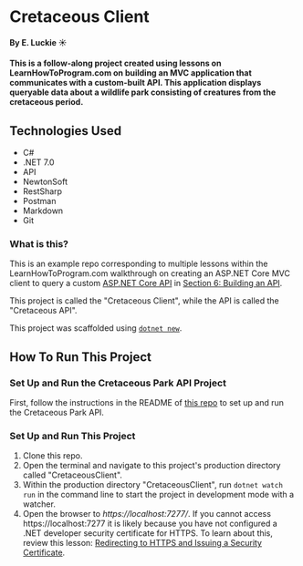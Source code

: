 # Cretaceous Client

#### By E. Luckie ☀️

#### This is a follow-along project created using lessons on LearnHowToProgram.com on building an MVC application that communicates with a custom-built API. This application displays queryable data about a wildlife park consisting of creatures from the cretaceous period.

## Technologies Used

* C#
* .NET 7.0
* API
* NewtonSoft
* RestSharp
* Postman
* Markdown
* Git

### What is this? 

This is an example repo corresponding to multiple lessons within the LearnHowToProgram.com walkthrough on creating an ASP.NET Core MVC client to query a custom [ASP.NET Core API](https://github.com/epicodus-lessons/section-6-cretaceous-park-api-csharp-net6) in [Section 6: Building an API](https://www.learnhowtoprogram.com/c-and-net/building-an-api).

This project is called the "Cretaceous Client", while the API is called the "Cretaceous API".

This project was scaffolded using [`dotnet new`](https://learn.microsoft.com/en-us/dotnet/core/tools/dotnet-new).

## How To Run This Project

### Set Up and Run the Cretaceous Park API Project

First, follow the instructions in the README of [this repo](https://github.com/eluckie/CretaceousApi.Solution) to set up and run the Cretaceous Park API.

### Set Up and Run This Project

1. Clone this repo.
2. Open the terminal and navigate to this project's production directory called "CretaceousClient".
3. Within the production directory "CretaceousClient", run `dotnet watch run` in the command line to start the project in development mode with a watcher.
4. Open the browser to _https://localhost:7277/_. If you cannot access https://localhost:7277 it is likely because you have not configured a .NET developer security certificate for HTTPS. To learn about this, review this lesson: [Redirecting to HTTPS and Issuing a Security Certificate](https://www.learnhowtoprogram.com/lessons/redirecting-to-https-and-issuing-a-security-certificate).